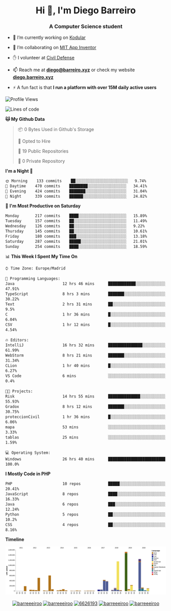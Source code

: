 <h1 align="center">Hi 👋, I'm Diego Barreiro</h1>
<h3 align="center">A Computer Science student</h3>

- 🔭 I’m currently working on [Kodular](https://www.kodular.io)

- 👯 I’m collaborating on [MIT App Inventor](https://github.com/mit-cml/appinventor-sources)

- ✋ I volunteer at [Civil Defense](https://proteccioncivil.sdc.gal)

- 📫 Reach me at **diego@barreiro.xyz** or check my website **[diego.barreiro.xyz](https://diego.barreiro.xyz)**

- ⚡ A fun fact is that **I run a platform with over 15M daily active users**

<!--START_SECTION:waka-->
![Profile Views](http://img.shields.io/badge/Profile%20Views-5-blue)

![Lines of code](https://img.shields.io/badge/From%20Hello%20World%20I%27ve%20Written-22.8%20million%20lines%20of%20code-blue)

**🐱 My Github Data** 

> 📦 0 Bytes Used in Github's Storage 
 > 
> 💼 Opted to Hire
 > 
> 📜 19 Public Repositories
 > 
> 🔑 0 Private Repository 
 > 
**I'm a Night 🦉** 

```text
🌞 Morning    133 commits    ██░░░░░░░░░░░░░░░░░░░░░░░   9.74% 
🌆 Daytime    470 commits    ████████░░░░░░░░░░░░░░░░░   34.41% 
🌃 Evening    424 commits    ███████░░░░░░░░░░░░░░░░░░   31.04% 
🌙 Night      339 commits    ██████░░░░░░░░░░░░░░░░░░░   24.82%

```
📅 **I'm Most Productive on Saturday** 

```text
Monday       217 commits    ████░░░░░░░░░░░░░░░░░░░░░   15.89% 
Tuesday      157 commits    ██░░░░░░░░░░░░░░░░░░░░░░░   11.49% 
Wednesday    126 commits    ██░░░░░░░░░░░░░░░░░░░░░░░   9.22% 
Thursday     145 commits    ██░░░░░░░░░░░░░░░░░░░░░░░   10.61% 
Friday       180 commits    ███░░░░░░░░░░░░░░░░░░░░░░   13.18% 
Saturday     287 commits    █████░░░░░░░░░░░░░░░░░░░░   21.01% 
Sunday       254 commits    ████░░░░░░░░░░░░░░░░░░░░░   18.59%

```


📊 **This Week I Spent My Time On** 

```text
⌚︎ Time Zone: Europe/Madrid

💬 Programming Languages: 
Java                     12 hrs 46 mins      ████████████░░░░░░░░░░░░░   47.91% 
TypeScript               8 hrs 3 mins        ███████░░░░░░░░░░░░░░░░░░   30.22% 
Text                     2 hrs 31 mins       ██░░░░░░░░░░░░░░░░░░░░░░░   9.5% 
C                        1 hr 36 mins        █░░░░░░░░░░░░░░░░░░░░░░░░   6.04% 
CSV                      1 hr 12 mins        █░░░░░░░░░░░░░░░░░░░░░░░░   4.54%

🔥 Editors: 
IntelliJ                 16 hrs 32 mins      ███████████████░░░░░░░░░░   61.99% 
WebStorm                 8 hrs 21 mins       ███████░░░░░░░░░░░░░░░░░░   31.34% 
CLion                    1 hr 40 mins        █░░░░░░░░░░░░░░░░░░░░░░░░   6.27% 
VS Code                  6 mins              ░░░░░░░░░░░░░░░░░░░░░░░░░   0.4%

🐱‍💻 Projects: 
Risk                     14 hrs 55 mins      ██████████████░░░░░░░░░░░   55.93% 
Gradox                   8 hrs 12 mins       ███████░░░░░░░░░░░░░░░░░░   30.75% 
proteccionCivil          1 hr 36 mins        █░░░░░░░░░░░░░░░░░░░░░░░░   6.06% 
mapa                     53 mins             ░░░░░░░░░░░░░░░░░░░░░░░░░   3.33% 
tablas                   25 mins             ░░░░░░░░░░░░░░░░░░░░░░░░░   1.59%

💻 Operating System: 
Windows                  26 hrs 40 mins      █████████████████████████   100.0%

```

**I Mostly Code in PHP** 

```text
PHP                      10 repos            █████░░░░░░░░░░░░░░░░░░░░   20.41% 
JavaScript               8 repos             ████░░░░░░░░░░░░░░░░░░░░░   16.33% 
Java                     6 repos             ███░░░░░░░░░░░░░░░░░░░░░░   12.24% 
Python                   5 repos             ██░░░░░░░░░░░░░░░░░░░░░░░   10.2% 
CSS                      4 repos             ██░░░░░░░░░░░░░░░░░░░░░░░   8.16%

```


**Timeline**

![Chart not found](https://raw.githubusercontent.com/barreeeiroo/barreeeiroo/master/charts/bar_graph.png) 


<!--END_SECTION:waka-->

<p align="center">
<a href="https://twitter.com/barreeeiroo" target="blank"><img align="center" src="https://cdn.jsdelivr.net/npm/simple-icons@3.0.1/icons/twitter.svg" alt="barreeeiroo" height="20" width="20" /></a>
<a href="https://linkedin.com/in/barreeeiroo" target="blank"><img align="center" src="https://cdn.jsdelivr.net/npm/simple-icons@3.0.1/icons/linkedin.svg" alt="barreeeiroo" height="20" width="20" /></a>
<a href="https://stackoverflow.com/users/6626193" target="blank"><img align="center" src="https://cdn.jsdelivr.net/npm/simple-icons@3.0.1/icons/stackoverflow.svg" alt="6626193" height="20" width="20" /></a>
<a href="https://fb.com/barreeeiroo" target="blank"><img align="center" src="https://cdn.jsdelivr.net/npm/simple-icons@3.0.1/icons/facebook.svg" alt="barreeeiroo" height="20" width="20" /></a>
<a href="https://instagram.com/barreeeiroo" target="blank"><img align="center" src="https://cdn.jsdelivr.net/npm/simple-icons@3.0.1/icons/instagram.svg" alt="barreeeiroo" height="20" width="20" /></a>
</p>
